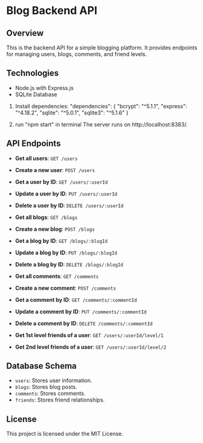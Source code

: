 # Blog Backend API

## Overview

This is the backend API for a simple blogging platform. It provides endpoints for managing users, blogs, comments, and friend levels.

## Technologies

- Node.js with Express.js
- SQLite Database


1. Install dependencies:
"dependencies": {
    "bcrypt": "^5.1.1",
    "express": "^4.18.2",
    "sqlite": "^5.0.1",
    "sqlite3": "^5.1.6"
}



2. run "npm start" in terminal
The server runs on http://localhost:8383/.

## API Endpoints

- **Get all users**: `GET /users`
- **Create a new user**: `POST /users`
- **Get a user by ID**: `GET /users/:userId`
- **Update a user by ID**: `PUT /users/:userId`
- **Delete a user by ID**: `DELETE /users/:userId`

- **Get all blogs**: `GET /blogs`
- **Create a new blog**: `POST /blogs`
- **Get a blog by ID**: `GET /blogs/:blogId`
- **Update a blog by ID**: `PUT /blogs/:blogId`
- **Delete a blog by ID**: `DELETE /blogs/:blogId`

- **Get all comments**: `GET /comments`
- **Create a new comment**: `POST /comments`
- **Get a comment by ID**: `GET /comments/:commentId`
- **Update a comment by ID**: `PUT /comments/:commentId`
- **Delete a comment by ID**: `DELETE /comments/:commentId`

- **Get 1st level friends of a user**: `GET /users/:userId/level/1`
- **Get 2nd level friends of a user**: `GET /users/:userId/level/2`

## Database Schema

- `users`: Stores user information.
- `blogs`: Stores blog posts.
- `comments`: Stores comments.
- `friends`: Stores friend relationships.

## License

This project is licensed under the MIT License.
